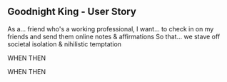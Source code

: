 ## Goodnight King - User Story

As a… friend who's a working professional,
I want… to check in on my friends and send them online notes & affirmations
So that… we stave off societal isolation & nihilistic temptation

WHEN
THEN

WHEN
THEN

